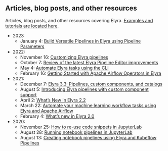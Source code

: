 <!--
{% comment %}
Copyright 2018-2022 Elyra Authors

Licensed under the Apache License, Version 2.0 (the "License");
you may not use this file except in compliance with the License.
You may obtain a copy of the License at

http://www.apache.org/licenses/LICENSE-2.0

Unless required by applicable law or agreed to in writing, software
distributed under the License is distributed on an "AS IS" BASIS,
WITHOUT WARRANTIES OR CONDITIONS OF ANY KIND, either express or implied.
See the License for the specific language governing permissions and
limitations under the License.
{% endcomment %}
-->

## Articles, blog posts, and other resources

Articles, blog posts, and other resources covering Elyra. [Examples and tutorials are located here](tutorials.md).

- 2023
    - January 4: [Build Versatile Pipelines in Elyra using Pipeline Parameters](https://medium.com/@kiersten.stokes/5634f8d5ae8d?source=friends_link&sk=12bbac0e9d58059aa605fc09585495e4)
- 2022:
    - November 16: [Customizing Elyra pipelines](https://medium.com/@ptitzler/be47efa619d8?source=friends_link&sk=701085dc076de0c40b1c198d987ce91e)
    - October 7: [Review of the latest Elyra Pipeline Editor improvements](https://medium.com/codait/review-of-the-latest-elyra-pipeline-editor-improvements-c30d9776631b?source=friends_link&sk=6ea77297f5a7fbe6613fd797d5a72d4b)
    - May 4: [Automate Elyra tasks using the CLI](https://medium.com/codait/automate-your-pipeline-tasks-with-the-elyra-cli-2887df8730fb?source=friends_link&sk=ee9332d3f3aef6d316d4a2151fbde918)
    - February 16: [Getting Started with Apache Airflow Operators in Elyra](https://medium.com/ibm-data-ai/getting-started-with-apache-airflow-operators-in-elyra-aae882f80c4a?source=friends_link&sk=5849ae43f537abdf820e01e3cda2a8d2)
- 2021:
    - December 7: [Elyra 3.3: Pipelines, custom components, and catalogs](https://medium.com/ibm-data-ai/elyra-3-3-pipelines-custom-components-and-catalogs-74cf198fdf48?source=friends_link&sk=ef91a56fbbae97bbaea77ff169d549dd) 
    - August 5: [Introducing Elyra pipelines with custom component support](https://medium.com/ibm-data-ai/introducing-elyra-pipelines-with-custom-component-support-ae6b616910b5?source=friends_link&sk=ee448fcc480db5c6c93db7a850ca026f)
    - April 2: [What’s New in Elyra 2.2](https://medium.com/ibm-data-ai/whats-new-in-elyra-2-2-e9c032cb7bd4?source=friends_link&sk=fe9fd9059d21825b95af4ace763bf7ba)
    - March 22: [Automate your machine learning workflow tasks using Elyra and Apache Airflow](https://medium.com/ibm-data-ai/automate-your-machine-learning-workflow-tasks-using-elyra-and-apache-airflow-adf297adc455?source=friends_link&sk=fb480058e4aa68ed4f3d82ab4498229d)
    - February 4: [What’s new in Elyra 2.0](https://medium.com/ibm-data-ai/whats-new-in-elyra-2-0-b26fcd75711c?source=friends_link&sk=cbede0f0cd0241f2c0eea40602008355)
- 2020:
    - November 25: [How to re-use code snippets in JupyterLab](https://medium.com/ibm-data-ai/how-to-re-use-code-snippets-in-jupyterlab-3e4495fa6e31?source=friends_link&sk=922cb4b36102e346cedb35aeb1113cb1)
    - August 28: [Running notebook pipelines in JupyterLab](https://medium.com/codait/running-notebook-pipelines-locally-in-jupyterlab-1fae14b8e081?source=friends_link&sk=29732969a6e803e2d02491cacf2f8e76)
    - August 13: [Creating notebook pipelines using Elyra and Kubeflow Pipelines](https://medium.com/codait/creating-notebook-pipelines-using-elyra-and-kubeflow-pipelines-f9606449cc53?source=friends_link&sk=bb250e57e3e29223ccee79f6548fc400)
